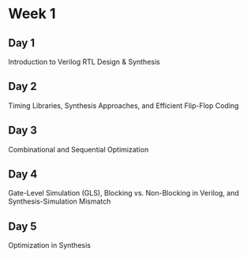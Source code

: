 # Week 1

## Day 1
Introduction to Verilog RTL Design & Synthesis

## Day 2
Timing Libraries, Synthesis Approaches, and Efficient Flip-Flop Coding

## Day 3
Combinational and Sequential Optimization

## Day 4
Gate-Level Simulation (GLS), Blocking vs. Non-Blocking in Verilog, and Synthesis-Simulation Mismatch

## Day 5
Optimization in Synthesis

